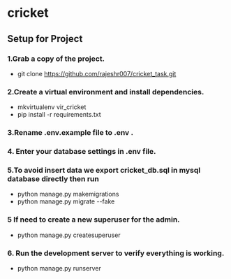 # cricket
## Setup for Project

### 1.Grab a copy of the project.
* git clone https://github.com/rajeshr007/cricket_task.git
### 2.Create a virtual environment and install dependencies.
* mkvirtualenv vir_cricket
* pip install -r requirements.txt
### 3.Rename .env.example file to .env .
### 4. Enter your database settings in .env file.
### 5.To avoid insert data we export cricket_db.sql in mysql database directly then run
* python manage.py makemigrations
* python manage.py migrate --fake
### 5 If need to create a new superuser for the admin.
* python manage.py createsuperuser
### 6. Run the development server to verify everything is working.
* python manage.py runserver
